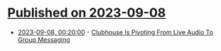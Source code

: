 # [Published on 2023-09-08](index.md)

* [2023-09-08, 00:20:00](https://slashdot.org/story/23/09/07/2132213/clubhouse-is-pivoting-from-live-audio-to-group-messaging?utm_source=rss1.0mainlinkanon&utm_medium=feed) - [Clubhouse Is Pivoting From Live Audio To Group Messaging](https://slashdot.org/story/23/09/07/2132213/clubhouse-is-pivoting-from-live-audio-to-group-messaging?utm_source=rss1.0mainlinkanon&utm_medium=feed)
